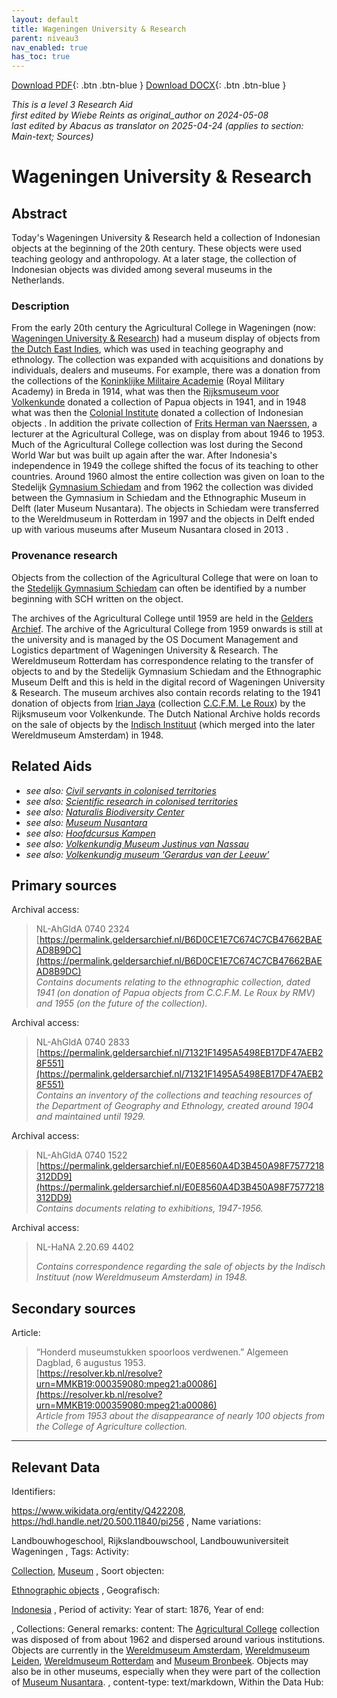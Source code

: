 ```yaml
---
layout: default
title: Wageningen University & Research
parent: niveau3
nav_enabled: true
has_toc: true
--- 
```



[Download PDF](https://raw.githubusercontent.com/colonial-heritage/research-guides-dev/refs/heads/main/EXPORTS/PDF/niveau3/English/WageningenUniversity.pdf){: .btn .btn-blue }     [Download DOCX](https://raw.githubusercontent.com/colonial-heritage/research-guides-dev/refs/heads/main/EXPORTS/DOCX/niveau3/English/WageningenUniversity.docx){: .btn .btn-blue }

_This is a level 3 Research Aid_  
_first edited by Wiebe Reints as original_author on 2024-05-08_  
_last edited by Abacus as translator on 2025-04-24
        (applies to section: Main-text; Sources)_


# Wageningen University & Research


## Abstract

Today's Wageningen University & Research held a collection of Indonesian objects at the beginning of the 20th century. These objects were used teaching geology and anthropology. At a later stage, the collection of Indonesian objects was divided among several museums in the Netherlands.

### Description

From the early 20th century the Agricultural College in Wageningen (now: [Wageningen University & Research](https://www.wikidata.org/entity/Q422208)) had a museum display of objects from [the Dutch East Indies](https://sws.geonames.org/1643084), which was used in teaching geography and ethnology. The collection was expanded with acquisitions and donations by individuals, dealers and museums. For example, there was a donation from the collections of the [Koninklijke Militaire Academie](https://www.wikidata.org/entity/Q934782) (Royal Military Academy) in Breda in 1914, what was then the [Rijksmuseum voor Volkenkunde](https://www.wikidata.org/entity/Q17339437) donated a collection of Papua objects in 1941, and in 1948 what was then the [Colonial Institute](https://www.wikidata.org/entity/Q20967233) donated a collection of Indonesian objects . In addition the private collection of [Frits Herman van Naerssen](https://www.wikidata.org/entity/Q107598638), a lecturer at the Agricultural College, was on display from about 1946 to 1953. Much of the Agricultural College collection was lost during the Second World War but was built up again after the war. After Indonesia's independence in 1949 the college shifted the focus of its teaching to other countries. Around 1960 almost the entire collection was given on loan to the Stedelijk [Gymnasium Schiedam](https://www.wikidata.org/entity/Q2103808) and from 1962 the collection was divided between the Gymnasium in Schiedam and the Ethnographic Museum in Delft (later Museum Nusantara). The objects in Schiedam were transferred to the Wereldmuseum in Rotterdam in 1997 and the objects in Delft ended up with various museums after Museum Nusantara closed in 2013 .

### Provenance research

Objects from the collection of the Agricultural College that were on loan to the [Stedelijk Gymnasium Schiedam](https://www.wikidata.org/entity/Q2103808) can often be identified by a number beginning with SCH written on the object.

The archives of the Agricultural College until 1959 are held in the [Gelders Archief](https://permalink.geldersarchief.nl/7DF7829E889B4A8088B7051654B54E0A). The archive of the Agricultural College from 1959 onwards is still at the university and is managed by the OS Document Management and Logistics department of Wageningen University & Research. The Wereldmuseum Rotterdam has correspondence relating to the transfer of objects to and by the Stedelijk Gymnasium Schiedam and the Ethnographic Museum Delft and this is held in the digital record of Wageningen University & Research. The museum archives also contain records relating to the 1941 donation of objects from [Irian Jaya](https://sws.geonames.org/1996549) (collection [C.C.F.M. Le Roux](https://www.wikidata.org/entity/Q2605804)) by the Rijksmuseum voor Volkenkunde. The Dutch National Archive holds records on the sale of objects by the [Indisch Instituut](https://www.wikidata.org/entity/Q1796182) (which merged into the later Wereldmuseum Amsterdam) in 1948.


## Related Aids

 - _see also: [Civil servants in colonised territories](niveau2/English/CivilServants_20240316.yml)_  
 - _see also: [Scientific research in colonised territories](niveau2/English/Science_20240821.yml)_  
 - _see also: [Naturalis Biodiversity Center](niveau3/English/Naturalis_20270710.yml)_  
 - _see also: [Museum Nusantara](niveau3/English/MNusantara_20250225.yml)_  
 - _see also: [Hoofdcursus Kampen](niveau3/English/HoofdcursusKampen_20250513.yml)_  
 - _see also: [Volkenkundig Museum Justinus van Nassau](niveau3/English/JustinusNassau_20250513.yml)_  
 - _see also: [Volkenkundig museum 'Gerardus van der Leeuw'](niveau3/English/GerardusLeeuw_20250602.yml)_  

## Primary sources

Archival access:
  > NL-AhGldA 0740  2324  
> [https://permalink.geldersarchief.nl/B6D0CE1E7C674C7CB47662BAEAD8B9DC](https://permalink.geldersarchief.nl/B6D0CE1E7C674C7CB47662BAEAD8B9DC)  
> _Contains documents relating to the ethnographic collection, dated 1941 (on donation of Papua objects from C.C.F.M. Le Roux by RMV) and 1955 (on the future of the collection)._  

Archival access:
  > NL-AhGldA 0740  2833  
> [https://permalink.geldersarchief.nl/71321F1495A5498EB17DF47AEB28F551](https://permalink.geldersarchief.nl/71321F1495A5498EB17DF47AEB28F551)  
> _Contains an inventory of the collections and teaching resources of the Department of Geography and Ethnology, created around 1904 and maintained until 1929._  

Archival access:
  > NL-AhGldA 0740 1522  
> [https://permalink.geldersarchief.nl/E0E8560A4D3B450A98F7577218312DD9](https://permalink.geldersarchief.nl/E0E8560A4D3B450A98F7577218312DD9)  
> _Contains documents relating to exhibitions, 1947-1956._  

Archival access:
  > NL-HaNA  2.20.69 4402  
>   
> _Contains correspondence regarding the sale of objects by the Indisch Instituut (now Wereldmuseum Amsterdam) in 1948._  

## Secondary sources

Article:
  > “Honderd museumstukken spoorloos verdwenen.” Algemeen Dagblad, 6 augustus 1953.  
> [https://resolver.kb.nl/resolve?urn=MMKB19:000359080:mpeg21:a00086](https://resolver.kb.nl/resolve?urn=MMKB19:000359080:mpeg21:a00086)  
> _Article from 1953 about the disappearance of nearly 100 objects from the College of Agriculture collection._  



---
## Relevant Data 
Identifiers:
  
https://www.wikidata.org/entity/Q422208, https://hdl.handle.net/20.500.11840/pi256
,
  Name variations:
  
Landbouwhogeschool, Rijkslandbouwschool, Landbouwuniversiteit Wageningen
,
  Tags:
  Activity:
  
[Collection](http://vocab.getty.edu/aat/300025976), [Museum](http://vocab.getty.edu/aat/300005768)
,
  Soort objecten:
  
[Ethnographic objects](http://vocab.getty.edu/aat/300234108)
,
  Geografisch:
  
[Indonesia](https://sws.geonames.org/1643084/)
,
  Period of activity:
  Year of start:
  1876,
  Year of end:
  

,
  Collections:
  General remarks:
  content:
  The [Agricultural College](https://www.wikidata.org/entity/Q422208) collection was disposed of from about 1962 and dispersed around various institutions. Objects are currently in the [Wereldmuseum Amsterdam](https://www.wikidata.org/entity/Q1131589), [Wereldmuseum Leiden](https://www.wikidata.org/entity/Q17339437), [Wereldmuseum Rotterdam](https://www.wikidata.org/entity/Q2042754) and [Museum Bronbeek](https://www.wikidata.org/entity/Q61930724). Objects may also be in other museums, especially when they were part of the collection of [Museum Nusantara](https://www.wikidata.org/entity/Q2668933).
,
  content-type:
  text/markdown,
  Within the Data Hub:
  


        